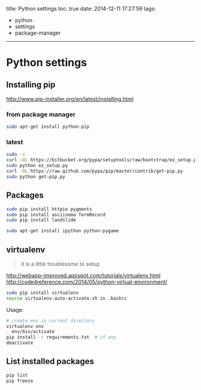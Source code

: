 title: Python settings
toc: true
date: 2014-12-11 17:27:59
tags:
- python
- settings
- package-manager
---

# Python settings

## Installing pip

http://www.pip-installer.org/en/latest/installing.html

### from package manager
```bash
sudo apt-get install python-pip
```

### latest
```bash
sudo -v
curl -OL https://bitbucket.org/pypa/setuptools/raw/bootstrap/ez_setup.py
sudo python ez_setup.py
curl -OL https://raw.github.com/pypa/pip/master/contrib/get-pip.py
sudo python get-pip.py
```

## Packages

```bash
sudo pip install httpie pygments
sudo pip install asciinema TermRecord
sudo pip install landslide
```

```bash
sudo apt-get install ipython python-pygame
```

## virtualenv

> it is a little troublesome to setup

http://webapp-improved.appspot.com/tutorials/virtualenv.html
http://code4reference.com/2014/05/python-virtual-environment/

```bash
sudo pip install virtualenv
source virtualenv-auto-activate.sh in .bashrc
```

Usage:

```bash
# create env in current directory
virtualenv env
. env/bin/activate
pip install -r requirements.txt  # if any
deactivate
```

## List installed packages

```bash
pip list
pip freeze
```
